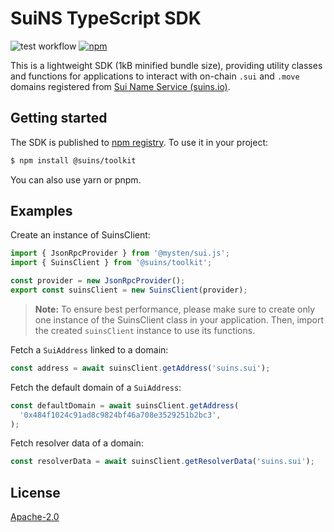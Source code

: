 # SuiNS TypeScript SDK

![test workflow](https://github.com/SuiNSdapp/toolkit/actions/workflows/e2e-test.yml/badge.svg)
[![npm](https://img.shields.io/npm/v/@suins/toolkit?&color=brightgreen)](https://www.npmjs.com/package/@suins/toolkit)

This is a lightweight SDK (1kB minified bundle size), providing utility classes and functions for applications to interact with on-chain `.sui` and `.move` domains registered from [Sui Name Service (suins.io)](https://suins.io).

## Getting started

The SDK is published to [npm registry](https://www.npmjs.com/package/@suins/toolkit). To use it in your project:

```bash
$ npm install @suins/toolkit
```

You can also use yarn or pnpm.

## Examples

Create an instance of SuinsClient:

```typescript
import { JsonRpcProvider } from '@mysten/sui.js';
import { SuinsClient } from '@suins/toolkit';

const provider = new JsonRpcProvider();
export const suinsClient = new SuinsClient(provider);
```

> **Note:** To ensure best performance, please make sure to create only one instance of the SuinsClient class in your application. Then, import the created `suinsClient` instance to use its functions.

Fetch a `SuiAddress` linked to a domain:

```typescript
const address = await suinsClient.getAddress('suins.sui');
```

Fetch the default domain of a `SuiAddress`:

```typescript
const defaultDomain = await suinsClient.getAddress(
  '0x484f1024c91ad8c9824bf46a708e3529251b2bc3',
);
```

Fetch resolver data of a domain:

```typescript
const resolverData = await suinsClient.getResolverData('suins.sui');
```

## License

[Apache-2.0](https://github.com/SuiNSdapp/toolkit/blob/main/LICENSE)
